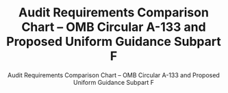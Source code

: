 ---
layout: resources-landing
title: "Audit Requirements Comparison Chart &ndash; OMB Circular A-133 and Proposed Uniform Guidance Subpart F"
subtitle: "Audit Requirements Comparison Chart &ndash; OMB Circular A-133 and Proposed Uniform Guidance Subpart F"
external_link: https://obamawhitehouse.archives.gov/sites/default/files/omb/fedreg/2013/uniform-guidance-audit-requirements-text-comparison.pdf
filters: federal-financial-assistance uniform-guidance:-2-cfr-200 guidance omb 2013
---